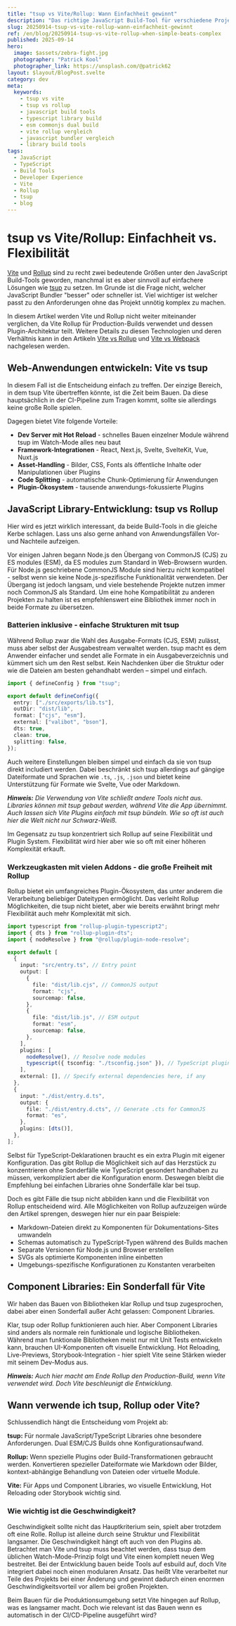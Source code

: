 ```yaml
---
title: "tsup vs Vite/Rollup: Wann Einfachheit gewinnt"
description: "Das richtige JavaScript Build-Tool für verschiedene Projekt-Anforderungen wählen. Vergleich von tsup mit Vite/Rollup für Anwendungen und Libraries. Inklusive Konfigurations-Beispiele und Entscheidungsframework."
slug: 20250914-tsup-vs-vite-rollup-wann-einfachheit-gewinnt
ref: /en/blog/20250914-tsup-vs-vite-rollup-when-simple-beats-complex
published: 2025-09-14
hero:
  image: $assets/zebra-fight.jpg
  photographer: "Patrick Kool"
  photographer_link: https://unsplash.com/@patrick62
layout: $layout/BlogPost.svelte
category: dev
meta:
  keywords:
    - tsup vs vite
    - tsup vs rollup
    - javascript build tools
    - typescript library build
    - esm commonjs dual build
    - vite rollup vergleich
    - javascript bundler vergleich
    - library build tools
tags:
  - JavaScript
  - TypeScript
  - Build Tools
  - Developer Experience
  - Vite
  - Rollup
  - tsup
  - blog
---
```


# tsup vs Vite/Rollup: Einfachheit vs. Flexibilität

[Vite](https://vite.dev/) und [Rollup](https://rollupjs.org/introduction/) sind zu recht zwei bedeutende Größen unter den JavaScript Build-Tools geworden, manchmal ist es aber sinnvoll auf einfachere Lösungen wie [tsup](https://tsup.egoist.dev/#what-can-it-bundle) zu setzen. Im Grunde ist die Frage nicht, welcher JavaScript Bundler "besser" oder schneller ist. Viel wichtiger ist welcher passt zu den Anforderungen ohne das Projekt unnötig komplex zu machen.

In diesem Artikel werden Vite und Rollup nicht weiter miteinander verglichen, da Vite Rollup für Production-Builds verwendet und dessen Plugin-Architektur teilt. Weitere Details zu diesen Technologien und deren Verhältnis kann in den Artikeln [Vite vs Rollup](/de/blog/20250908-vite-vs-rollup-welche-build-tool/) und [Vite vs Webpack](/de/blog/20250417-vite-rollup-webpack/) nachgelesen werden.

## Web-Anwendungen entwickeln: Vite vs tsup

In diesem Fall ist die Entscheidung einfach zu treffen. Der einzige Bereich, in dem tsup Vite übertreffen könnte, ist die Zeit beim Bauen. Da diese hauptsächlich in der CI-Pipeline zum Tragen kommt, sollte sie allerdings keine große Rolle spielen.

Dagegen bietet Vite folgende Vorteile:

- **Dev Server mit Hot Reload** - schnelles Bauen einzelner Module während tsup im Watch-Mode alles neu baut
- **Framework-Integrationen** - React, Next.js, Svelte, SvelteKit, Vue, Nuxt.js
- **Asset-Handling** - Bilder, CSS, Fonts als öffentliche Inhalte oder Manipulationen über Plugins
- **Code Splitting** - automatische Chunk-Optimierung für Anwendungen
- **Plugin-Ökosystem** - tausende anwendungs-fokussierte Plugins

## JavaScript Library-Entwicklung: tsup vs Rollup

Hier wird es jetzt wirklich interessant, da beide Build-Tools in die gleiche Kerbe schlagen. Lass uns also gerne anhand von Anwendungsfällen Vor- und Nachteile aufzeigen.

Vor einigen Jahren begann Node.js den Übergang von CommonJS (CJS) zu ES modules (ESM), da ES modules zum Standard in Web-Browsern wurden. Für Node.js geschriebene CommonJS Module sind hierzu nicht kompatibel - selbst wenn sie keine Node.js-spezifische Funktionalität verwendeten. Der Übergang ist jedoch langsam, und viele bestehende Projekte nutzen immer noch CommonJS als Standard. Um eine hohe Kompatibilität zu anderen Projekten zu halten ist es empfehlenswert eine Bibliothek immer noch in beide Formate zu übersetzen.

### Batterien inklusive - einfache Strukturen mit tsup

Während Rollup zwar die Wahl des Ausgabe-Formats (CJS, ESM) zulässt, muss aber selbst der Ausgabestream verwaltet werden. tsup macht es dem Anwender einfacher und sendet alle Formate in ein Ausgabeverzeichnis und kümmert sich um den Rest selbst. Kein Nachdenken über die Struktur oder wie die Dateien am besten gehandhabt werden – simpel und einfach.

```ts title="tsup.config.ts"
import { defineConfig } from "tsup";

export default defineConfig({
  entry: ["./src/exports/lib.ts"],
  outDir: "dist/lib",
  format: ["cjs", "esm"],
  external: ["valibot", "bson"],
  dts: true,
  clean: true,
  splitting: false,
});
```

Auch weitere Einstellungen bleiben simpel und einfach da sie von tsup direkt includiert werden. Dabei beschränkt sich tsup allerdings auf gängige Dateiformate und Sprachen wie `.ts`, `.js`, `.json` und bietet keine Unterstützung für Formate wie Svelte, Vue oder Markdown.

_**Hinweis:** Die Verwendung von Vite schließt andere Tools nicht aus. Libraries können mit tsup gebaut werden, während Vite die App übernimmt. Auch lassen sich Vite Plugins einfach mit tsup bündeln. Wie so oft ist auch hier die Welt nicht nur Schwarz-Weiß._

Im Gegensatz zu tsup konzentriert sich Rollup auf seine Flexibilität und Plugin System. Flexibilität wird hier aber wie so oft mit einer höheren Komplexität erkauft.

### Werkzeugkasten mit vielen Addons - die große Freiheit mit Rollup

Rollup bietet ein umfangreiches Plugin-Ökosystem, das unter anderem die Verarbeitung beliebiger Dateitypen ermöglicht. Das verleiht Rollup Möglichkeiten, die tsup nicht bietet, aber wie bereits erwähnt bringt mehr Flexibilität auch mehr Komplexität mit sich.

```ts title="rollup.config.js"
import typescript from "rollup-plugin-typescript2";
import { dts } from "rollup-plugin-dts";
import { nodeResolve } from "@rollup/plugin-node-resolve";

export default [
  {
    input: "src/entry.ts", // Entry point
    output: [
      {
        file: "dist/lib.cjs", // CommonJS output
        format: "cjs",
        sourcemap: false,
      },
      {
        file: "dist/lib.js", // ESM output
        format: "esm",
        sourcemap: false,
      },
    ],
    plugins: [
      nodeResolve(), // Resolve node modules
      typescript({ tsconfig: "./tsconfig.json" }), // TypeScript plugin
    ],
    external: [], // Specify external dependencies here, if any
  },
  {
    input: "./dist/entry.d.ts",
    output: {
      file: "./dist/entry.d.cts", // Generate .cts for CommonJS
      format: "es",
    },
    plugins: [dts()],
  },
];
```

Selbst für TypeScript-Deklarationen braucht es ein extra Plugin mit eigener Konfiguration. Das gibt Rollup die Möglichkeit sich auf das Herzstück zu konzentrieren ohne Sonderfälle wie TypeScript gesondert handhaben zu müssen, verkompliziert aber die Konfiguration enorm. Deswegen bleibt die Empfehlung bei einfachen Libraries ohne Sonderfälle klar bei tsup.

Doch es gibt Fälle die tsup nicht abbilden kann und die Flexibilität von Rollup entscheidend wird. Alle Möglichkeiten von Rollup aufzuzeigen würde den Artikel sprengen, deswegen hier nur ein paar Beispiele:

- Markdown-Dateien direkt zu Komponenten für Dokumentations-Sites umwandeln
- Schemas automatisch zu TypeScript-Typen während des Builds machen
- Separate Versionen für Node.js und Browser erstellen
- SVGs als optimierte Komponenten inline einbetten
- Umgebungs-spezifische Konfigurationen zu Konstanten verarbeiten

## Component Libraries: Ein Sonderfall für Vite

Wir haben das Bauen von Bibliotheken klar Rollup und tsup zugesprochen, dabei aber einen Sonderfall außer Acht gelassen: Component Libraries.

Klar, tsup oder Rollup funktionieren auch hier. Aber Component Libraries sind anders als normale rein funktionale und logische Bibliotheken. Während man funktionale Bibliotheken meist nur mit Unit Tests entwickeln kann, brauchen UI-Komponenten oft visuelle Entwicklung. Hot Reloading, Live-Previews, Storybook-Integration - hier spielt Vite seine Stärken wieder mit seinem Dev-Modus aus.

_**Hinweis:** Auch hier macht am Ende Rollup den Production-Build, wenn Vite verwendet wird. Doch Vite beschleunigt die Entwicklung._

## Wann verwende ich tsup, Rollup oder Vite?

Schlussendlich hängt die Entscheidung vom Projekt ab:

**tsup:** Für normale JavaScript/TypeScript Libraries ohne besondere Anforderungen. Dual ESM/CJS Builds ohne Konfigurationsaufwand.

**Rollup:** Wenn spezielle Plugins oder Build-Transformationen gebraucht werden. Konvertieren spezieller Dateiformate wie Markdown oder Bilder, kontext-abhängige Behandlung von Dateien oder virtuelle Module.

**Vite:** Für Apps und Component Libraries, wo visuelle Entwicklung, Hot Reloading oder Storybook wichtig sind.

### Wie wichtig ist die Geschwindigkeit?

Geschwindigkeit sollte nicht das Hauptkriterium sein, spielt aber trotzdem oft eine Rolle. Rollup ist alleine durch seine Struktur und Flexibilität langsamer. Die Geschwindigkeit hängt oft auch von den Plugins ab. Betrachtet man Vite und tsup muss beachtet werden, dass tsup dem üblichen Watch-Mode-Prinzip folgt und Vite einen komplett neuen Weg bestreitet. Bei der Entwicklung bauen beide Tools auf esbuild auf, doch Vite integriert dabei noch einen modularen Ansatz. Das heißt Vite verarbeitet nur Teile des Projekts bei einer Änderung und gewinnt dadurch einen enormen Geschwindigkeitsvorteil vor allem bei großen Projekten.

Beim Bauen für die Produktionsumgebung setzt Vite hingegen auf Rollup, was es langsamer macht. Doch wie relevant ist das Bauen wenn es automatisch in der CI/CD-Pipeline ausgeführt wird?

